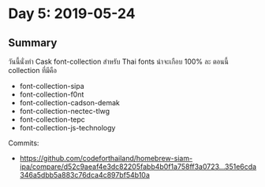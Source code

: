 # Day 5: 2019-05-24

## Summary
วันนี้นั่งทำ Cask font-collection สำหรับ Thai fonts น่าจะเกือบ 100% ละ 
ตอนนี้ collection ที่มีคือ 

- font-collection-sipa
- font-collection-f0nt
- font-collection-cadson-demak
- font-collection-nectec-tlwg
- font-collection-tepc
- font-collection-js-technology

Commits:
- https://github.com/codeforthailand/homebrew-siam-ipa/compare/d52c9aeaf4e3dc82205fabb4b0f1a758ff3a0723...351e6cda346a5dbb5a883c76dca4c897bf54b10a